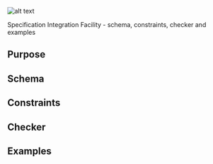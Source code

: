 ![alt text](http://specif.de/files/template/specif-logo.png "SpecIF Open SE Models")

Specification Integration Facility - schema, constraints, checker and examples

## Purpose

## Schema

## Constraints

## Checker

## Examples
